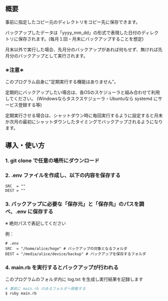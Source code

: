 ## 概要

事前に指定したコピー元のディレクトリをコピー先に保存できます。

バックアップしたデータは「yyyy_mm_dd」の形式で表現した日付のディレクトリに保存されます。(毎月１回・月末にバックアップすることを想定)

月末以外で実行した場合、先月分のバックアップがあれば何もせず、無ければ先月分のバックアップとして実行されます。

### ※注意※

このプログラム自身に"定期実行する機能はありません"。

定期的にバックアップしたい場合は、各OSのスケジューラと組み合わせて利用してください。
(Windowsならタスクスケジューラ・Ubuntuなら systemd にサービス登録する等)

定期実行させる場合は、シャットダウン時に毎回実行するように設定すると月末か次月の最初にシャットダウンしたタイミングでバックアップされるようになります。

## 導入・使い方

### 1. git clone で任意の場所にダウンロード

### 2. .env ファイルを作成し、以下の内容を保存する

```
SRC  = ""
DEST = ""
```

### 3. バックアップに必要な「保存元」と「保存先」のパスを調べ、.env に保存する
※ 絶対パスで表記してください

例：

```
# .env
SRC  = "/home/alice/hoge" # バックアップの対象となるフォルダ
DEST = "/media/alice/device/backup" # バックアップを保存するフォルダ
```

### 4. main.rb を実行するとバックアップが行われる

このプログラムのフォルダ内に log.txt を生成し実行結果を記録します

```sh
# 事前に main.rb のあるフォルダへ移動する
$ ruby main.rb
```
